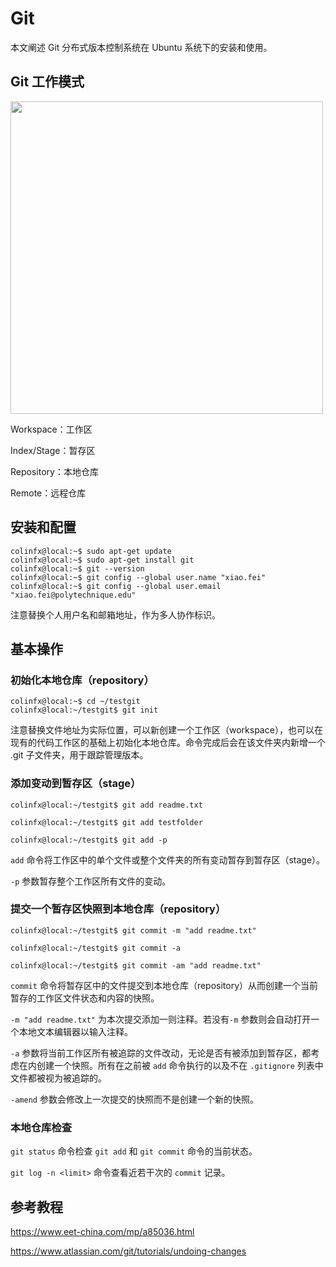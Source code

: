 # Git

本文阐述 Git 分布式版本控制系统在 Ubuntu 系统下的安装和使用。

## Git 工作模式

<img src="https://user-images.githubusercontent.com/45534476/168778955-0316f532-8ded-4561-aa04-25b250ea7c4c.png" width="500">

Workspace：工作区

Index/Stage：暂存区

Repository：本地仓库

Remote：远程仓库

## 安装和配置

```
colinfx@local:~$ sudo apt-get update
colinfx@local:~$ sudo apt-get install git
colinfx@local:~$ git --version
colinfx@local:~$ git config --global user.name "xiao.fei"
colinfx@local:~$ git config --global user.email "xiao.fei@polytechnique.edu"
```

注意替换个人用户名和邮箱地址，作为多人协作标识。

## 基本操作

### 初始化本地仓库（repository）

```
colinfx@local:~$ cd ~/testgit
colinfx@local:~/testgit$ git init
```

注意替换文件地址为实际位置，可以新创建一个工作区（workspace），也可以在现有的代码工作区的基础上初始化本地仓库。命令完成后会在该文件夹内新增一个 .git 子文件夹，用于跟踪管理版本。

### 添加变动到暂存区（stage）

``colinfx@local:~/testgit$ git add readme.txt``

``colinfx@local:~/testgit$ git add testfolder``

``colinfx@local:~/testgit$ git add -p``

`add` 命令将工作区中的单个文件或整个文件夹的所有变动暂存到暂存区（stage）。

`-p` 参数暂存整个工作区所有文件的变动。

### 提交一个暂存区快照到本地仓库（repository）

``colinfx@local:~/testgit$ git commit -m "add readme.txt"``

``colinfx@local:~/testgit$ git commit -a``

``colinfx@local:~/testgit$ git commit -am "add readme.txt"``

`commit` 命令将暂存区中的文件提交到本地仓库（repository）从而创建一个当前暂存的工作区文件状态和内容的快照。

`-m "add readme.txt"` 为本次提交添加一则注释。若没有`-m` 参数则会自动打开一个本地文本编辑器以输入注释。

`-a` 参数将当前工作区所有被追踪的文件改动，无论是否有被添加到暂存区，都考虑在内创建一个快照。所有在之前被 `add` 命令执行的以及不在 `.gitignore` 列表中文件都被视为被追踪的。

`-amend` 参数会修改上一次提交的快照而不是创建一个新的快照。

### 本地仓库检查

`git status` 命令检查 `git add` 和 `git commit` 命令的当前状态。

`git log -n <limit>` 命令查看近若干次的 `commit` 记录。

## 参考教程

https://www.eet-china.com/mp/a85036.html

https://www.atlassian.com/git/tutorials/undoing-changes
